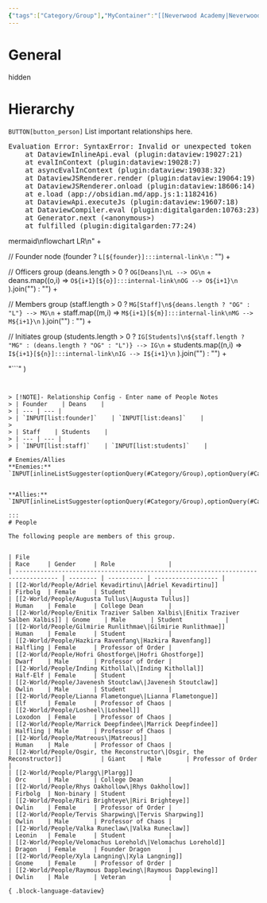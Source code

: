```yaml
---
{"tags":["Category/Group"],"MyContainer":"[[Neverwood Academy|Neverwood Academy]]","MyCategory":"College","image":"map-1.2-lorehold-campus.jpg","obsidianUIMode":"preview","faction":null,"primary_contact":null,"founder":["Velomachus Lorehold"],"deans":["Augusta Tullus","Plargg"],"staff":["Hofri Ghostforge","Losheel","Hazkire Ravenfang","Lianna Flametongue","Marrick Deepfindee","Riri Brighteye","Tervis Sharpwing","Xyla Langning"],"dg-publish":true,"permalink":"/2-world/groups/lorehold-college/","dgPassFrontmatter":true,"updated":"2025-09-29T13:19:58.000+01:00"}
---
```



# General
hidden
# Hierarchy

`BUTTON[button_person]` List important relationships here. 

<pre class="dataview dataview-error">Evaluation Error: SyntaxError: Invalid or unexpected token
    at DataviewInlineApi.eval (plugin:dataview:19027:21)
    at evalInContext (plugin:dataview:19028:7)
    at asyncEvalInContext (plugin:dataview:19038:32)
    at DataviewJSRenderer.render (plugin:dataview:19064:19)
    at DataviewJSRenderer.onload (plugin:dataview:18606:14)
    at e.load (app://obsidian.md/app.js:1:1182416)
    at DataviewApi.executeJs (plugin:dataview:19607:18)
    at DataviewCompiler.eval (plugin:digitalgarden:10763:23)
    at Generator.next (&lt;anonymous&gt;)
    at fulfilled (plugin:digitalgarden:77:24)</pre>mermaid\nflowchart LR\n" +

  // Founder node
  (founder
    ? `L[${founder}]:::internal-link\n`
    : "") +

  // Officers group
  (deans.length > 0
    ? `OG[Deans]\nL --> OG\n` +
      deans.map((o,i) =>
        `O${i+1}[${o}]:::internal-link\nOG --> O${i+1}\n`
      ).join("")
    : "") +

  // Members group
  (staff.length > 0
    ? `MG[Staff]\n${deans.length ? "OG" : "L"} --> MG\n` +
      staff.map((m,i) =>
        `M${i+1}[${m}]:::internal-link\nMG --> M${i+1}\n`
      ).join("")
    : "") +

  // Initiates group
  (students.length > 0
    ? `IG[Students]\n${staff.length ? "MG" : (deans.length ? "OG" : "L")} --> IG\n` +
      students.map((n,i) =>
        `I${i+1}[${n}]:::internal-link\nIG --> I${i+1}\n`
      ).join("")
    : "") +

  "```"
)
```


> [!NOTE]- Relationship Config - Enter name of People Notes
> | Founder    | Deans    | 
> | --- | --- | 
> | `INPUT[list:founder]`    | `INPUT[list:deans]`    | 
> 
> | Staff    | Students    | 
> | --- | --- | 
> | `INPUT[list:staff]`    | `INPUT[list:students]`    |

# Enemies/Allies
**Enemies:** `INPUT[inlineListSuggester(optionQuery(#Category/Group),optionQuery(#Category/People)):MyEnemies]`
 

**Allies:** `INPUT[inlineListSuggester(optionQuery(#Category/Group),optionQuery(#Category/People)):MyAllies]`
 
:::
# People

The following people are members of this group.  


| File                                                                               | Race     | Gender     | Role               |
| ---------------------------------------------------------------------------------- | -------- | ---------- | ------------------ |
| [[2-World/People/Adriel Kevadirtinu\|Adriel Kevadirtinu]]                       | Firbolg  | Female     | Student            |
| [[2-World/People/Augusta Tullus\|Augusta Tullus]]                               | Human    | Female     | College Dean       |
| [[2-World/People/Enitix Traziver Salben Xalbis\|Enitix Traziver Salben Xalbis]] | Gnome    | Male       | Student            |
| [[2-World/People/Gilmirie Runlithmae\|Gilmirie Runlithmae]]                     | Human    | Female     | Student            |
| [[2-World/People/Hazkira Ravenfang\|Hazkira Ravenfang]]                         | Halfling | Female     | Professor of Order |
| [[2-World/People/Hofri Ghostforge\|Hofri Ghostforge]]                           | Dwarf    | Male       | Professor of Order |
| [[2-World/People/Inding Kithollal\|Inding Kithollal]]                           | Half-Elf | Female     | Student            |
| [[2-World/People/Javenesh Stoutclaw\|Javenesh Stoutclaw]]                       | Owlin    | Male       | Student            |
| [[2-World/People/Lianna Flametongue\|Lianna Flametongue]]                       | Elf      | Female     | Professor of Chaos |
| [[2-World/People/Losheel\|Losheel]]                                             | Loxodon  | Female     | Professor of Chaos |
| [[2-World/People/Marrick Deepfindee\|Marrick Deepfindee]]                       | Halfling | Male       | Professor of Chaos |
| [[2-World/People/Matreous\|Matreous]]                                           | Human    | Male       | Professor of Chaos |
| [[2-World/People/Osgir, the Reconstructor\|Osgir, the Reconstructor]]           | Giant    | Male       | Professor of Order |
| [[2-World/People/Plargg\|Plargg]]                                               | Orc      | Male       | College Dean       |
| [[2-World/People/Rhys Oakhollow\|Rhys Oakhollow]]                               | Firbolg  | Non-binary | Student            |
| [[2-World/People/Riri Brighteye\|Riri Brighteye]]                               | Owlin    | Female     | Professor of Order |
| [[2-World/People/Tervis Sharpwing\|Tervis Sharpwing]]                           | Owlin    | Male       | Professor of Chaos |
| [[2-World/People/Valka Runeclaw\|Valka Runeclaw]]                               | Leonin   | Female     | Student            |
| [[2-World/People/Velomachus Lorehold\|Velomachus Lorehold]]                     | Dragon   | Female     | Founder Dragon     |
| [[2-World/People/Xyla Langning\|Xyla Langning]]                                 | Gnome    | Female     | Professor of Order |
| [[2-World/People/Raymous Dapplewing\|Raymous Dapplewing]]                       | Owlin    | Male       | Veteran            |

{ .block-language-dataview}
